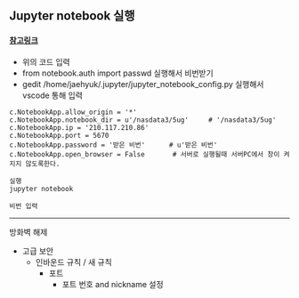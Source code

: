 ## Jupyter notebook 실행

#### [참고링크](https://datanetworkanalysis.github.io/2020/01/06/dual_part3)

- 위의 코드 입력
- from notebook.auth import passwd 실행해서 비번받기
- gedit /home/jaehyuk/.jupyter/jupyter_notebook_config.py 실행해서 vscode 통해 입력

```
c.NotebookApp.allow_origin = '*'
c.NotebookApp.notebook_dir = u'/nasdata3/5ug'     # '/nasdata3/5ug'
c.NotebookApp.ip = '210.117.210.86'
c.NotebookApp.port = 5670
c.NotebookApp.password = '받은 비번'      # u'받은 비번'
c.NotebookApp.open_browser = False       # 서버로 실행될때 서버PC에서 창이 켜지지 않도록한다.
```

```
실행
jupyter notebook

비번 입력
```

---

방화벽 해제

- 고급 보안
  - 인바운드 규칙 / 새 규칙
    - 포트
      - 포트 번호 and nickname 설정
